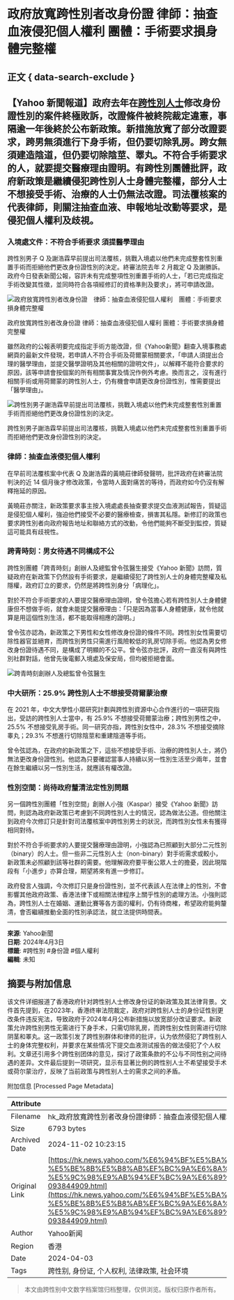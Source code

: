 # 政府放寬跨性別者改身份證 律師：抽查血液侵犯個人權利 團體：手術要求損身體完整權

## 正文 { data-search-exclude }


## 【Yahoo 新聞報道】政府去年在[跨性別人士](https://hk.news.yahoo.com/tag/跨性別人士)修改身份證性別的案件終極敗訴，改證條件被終院裁定違憲，事隔逾一年後終於公布新政策。新措施放寬了部分改證要求，跨男無須進行下身手術，但仍要切除乳房。跨女無須建造陰道，但仍要切除陰莖、睪丸。不符合手術要求的人，就要提交醫療理由證明。有跨性別團體批評，政府新政策是繼續侵犯跨性別人士身體完整權，部分人士不想接受手術、治療的人士仍無法改證。司法覆核案的代表律師，則關注抽查血液、申報地址改動等要求，是侵犯個人權利及歧視。

### 入境處文件：不符合手術要求 須提醫學理由

跨性別男子 Q 及謝浩霖早前提出司法覆核，挑戰入境處以他們未完成整套性別重置手術而拒絕他們更改身份證性別的決定。終審法院去年 2 月裁定 Q 及謝勝訴。政府今日發表新聞公報，容許未有完成整項性別重置手術的人士，「若已完成指定手術改變其性徵，並同時符合各項經修訂的資格準則及要求」，將可申請改證。

![政府放寬跨性別者改身份證　律師：抽查血液侵犯個人權利　團體：手術要求損身體完整權](https://s.yimg.com/ny/api/res/1.2/kHUBjRmnDOqG0PSMbrp_SA--/YXBwaWQ9aGlnaGxhbmRlcjt3PTk2MDtoPTQ3MDtjZj13ZWJw/https://s.yimg.com/os/creatr-uploaded-images/2024-04/b0256880-f1aa-11ee-afe5-6a6351b2743b)

政府放寬跨性別者改身份證 律師：抽查血液侵犯個人權利 團體：手術要求損身體完整權

雖然政府的公報表明要完成指定手術方能改證，但《Yahoo新聞》翻查入境事務處網頁的最新文件發現，若申請人不符合手術及荷爾蒙相關要求，「申請人須提出合理的醫學理由，並提交醫學證明及其他相關的證明文件」，以解釋不能符合要求的原因，該等申請會按個案的所有相關事實及情況作例外考慮。換而言之，沒有進行相關手術或用荷爾蒙的跨性別人士，仍有機會申請更改身份證性別，惟需要提出「醫學理由」。

![跨性別男子謝浩霖早前提出司法覆核，挑戰入境處以他們未完成整套性別重置手術而拒絕他們更改身份證性別的決定。](https://s.yimg.com/ny/api/res/1.2/JNTwzFjUD6A1bs1uMVEG7Q--/YXBwaWQ9aGlnaGxhbmRlcjt3PTk2MDtoPTY0MDtjZj13ZWJw/https://s.yimg.com/os/creatr-uploaded-images/2024-04/903ec8d0-f19c-11ee-8e5e-4c0daaf99cd3)

跨性別男子謝浩霖早前提出司法覆核，挑戰入境處以他們未完成整套性別重置手術而拒絕他們更改身份證性別的決定。

### 律師：抽查血液侵犯個人權利

在早前司法覆核案中代表 Q 及謝浩霖的黃曉莊律師發聲明，批評政府在終審法院判決的近 14 個月後才修改政策，令當時人面對痛苦的等待，而政府如今仍沒有解釋拖延的原因。

黃曉莊亦關注，新政策要求事主按入境處處長抽查要求提交血液測試報告，質疑這是侵犯個人權利，強迫他們接受不必要的醫療檢查，損害其私隱。新修訂的政策也要求跨性別者向政府報告地址和聯絡方式的改動，令他們能夠不斷受到監控，質疑這可能具有歧視性。

### 跨青時刻：男女待遇不同構成不公

跨性別團體「跨青時刻」創辦人及總監曾令弦醫生接受《Yahoo 新聞》訪問，質疑政府在新政策下仍然設有手術要求，是繼續侵犯了跨性別人士的身體完整權及私隱權，政府訂立的要求，仍然是將跨性別身分「病理化」。

對於不符合手術要求的人要提交醫療理由證明，曾令弦擔心若有跨性別人士身體健康但不想做手術，就會未能提交醫療理由：「只是因為當事人身體健康，就令他就算是用這個性別生活，都不能取得相應的證明。」

曾令弦亦認為，新政策之下男性和女性修改身份證的條件不同。跨性別女性需要切除性器官並絕育，而跨性別男性只需進行風險較低的乳房切除手術。他認為男女修改身份證待遇不同，是構成了明顯的不公平。曾令弦亦批評，政府一直沒有與跨性別社群對話，他曾先後電郵入境處及保安局，但均被拒絕會面。

![跨青時刻創辦人及總監曾令弦醫生](https://s.yimg.com/ny/api/res/1.2/basRx.6vmYMc_f..baXCfA--/YXBwaWQ9aGlnaGxhbmRlcjt3PTk2MDtoPTgzMztjZj13ZWJw/https://s.yimg.com/os/creatr-uploaded-images/2024-04/65e0a4b0-f19b-11ee-9c77-50487640b896)

### 中大研所：25.9% 跨性別人士不想接受荷爾蒙治療

在 2021 年，中文大學性小眾研究計劃與跨性別資源中心合作進行的一項研究指出，受訪的跨性別人士當中，有 25.9% 不想接受荷爾蒙治療；跨性別男性之中，25.5% 不想接受乳房手術。同一研究亦指，跨性別女性中，28.3% 不想接受摘除睾丸；29.3% 不想進行切除陰莖和重建陰道等手術。

曾令弦認為，在政府的新政策之下，這些不想接受手術、治療的跨性別人士，將仍無法更改身份證性別。他認為只要確認當事人持續以另一性別生活至少兩年，並會在餘生繼續以另一性別生活，就應該有權改證。

### 性別空間：尚待政府釐清法定性別問題

另一個跨性別團體「性別空間」創辦人小強（Kaspar）接受《Yahoo 新聞》訪問，則認為政府新政策已考慮到不同跨性別人士的情況，認為做法公道。但他關注到政府今次修訂只是針對司法覆核案中跨性別男士的狀況，而跨性別女性未有獲得相同對待。

對於不符合手術要求的人要提交醫療理由證明，小強認為已照顧到大部分二元性別（binary）的人士。但一些非二元性別人士（non-binary）對手術需求或較小，新政策未必照顧到該等社群的需要。他理解政府要平衡公眾人士的擔憂，因此現階段有「小進步」亦算合理，期望將來有進一步修訂。

政府發言人強調，今次修訂只是身份證性別，並不代表該人在法律上的性別，不會影響其他政府政策、香港法律下或相關法律程序上關乎性別的處理方法。小強則認為，跨性別人士在婚姻、運動比賽等各方面的權利，仍有待商榷，希望政府能夠釐清，會否繼續推動全面的性別承認法，就立法提供時間表。

---
**來源**: Yahoo新聞  
**日期**: 2024年4月3日  
**標籤**: #跨性別 #身份證 #個人權利  
**編輯**: 未知  

## 摘要与附加信息

<!-- tcd_abstract -->
该文件详细报道了香港政府针对跨性别人士修改身份证的新政策及其法律背景。文件首先提到，在2023年，香港终审法院裁定，政府对跨性别人士的身份证性别更改条件违反宪法，导致政府于2024年4月公布新措施以放宽部分改证要求。新政策允许跨性别男性无需进行下身手术，只需切除乳房，而跨性别女性则需进行切除阴茎和睪丸。这一政策引发了跨性别群体和律师的批评，认为依然侵犯了跨性别人士的身体完整权利，并要求在某些情况下提交血液测试报告的做法侵犯了个人权利。文章还引用多个跨性别团体的意见，探讨了政策条款的不公与不同性别之间待遇的差异。文件最后提到一项研究，显示有显著比例的跨性别人士不希望接受手术或荷尔蒙治疗，反映了当前政策与跨性别人士的需求之间的矛盾。
<!-- tcd_abstract_end -->

附加信息 [Processed Page Metadata]

| Attribute       | Value                                  |
|-----------------|----------------------------------------|
| Filename        | hk_政府放寬跨性別者改身份證律師：抽查血液侵犯個人權利團體.md                             |
| Size            | 6793 bytes                           |
| Archived Date   | 2024-11-02 10:23:15                             |
| Original Link   | [https://hk.news.yahoo.com/%E6%94%BF%E5%BA%9C%E6%94%BE%E5%AF%AC%E8%B7%A8%E6%80%A7%E5%88%A5%E8%80%85%E6%94%B9%E8%BA%AB%E4%BB%BD%E8%AD%89-%E5%BE%8B%E5%B8%AB%EF%BC%9A%E6%8A%BD%E6%9F%A5%E8%A1%80%E6%B6%B2%E4%BE%B5%E7%8A%AF%E5%80%8B%E4%BA%BA%E6%AC%8A%E5%88%A9-%E5%9C%98%E9%AB%94%EF%BC%9A%E6%89%8B%E8%A1%93%E8%A6%81%E6%B1%82%E6%90%8D%E8%BA%AB%E9%AB%94%E5%AE%8C%E6%95%B4%E6%AC%8A%EF%BD%9Cyahoo-093844909.html](https://hk.news.yahoo.com/%E6%94%BF%E5%BA%9C%E6%94%BE%E5%AF%AC%E8%B7%A8%E6%80%A7%E5%88%A5%E8%80%85%E6%94%B9%E8%BA%AB%E4%BB%BD%E8%AD%89-%E5%BE%8B%E5%B8%AB%EF%BC%9A%E6%8A%BD%E6%9F%A5%E8%A1%80%E6%B6%B2%E4%BE%B5%E7%8A%AF%E5%80%8B%E4%BA%BA%E6%AC%8A%E5%88%A9-%E5%9C%98%E9%AB%94%EF%BC%9A%E6%89%8B%E8%A1%93%E8%A6%81%E6%B1%82%E6%90%8D%E8%BA%AB%E9%AB%94%E5%AE%8C%E6%95%B4%E6%AC%8A%EF%BD%9Cyahoo-093844909.html)                       |
| Author          | Yahoo新闻                               |
| Region          | 香港                               |
| Date            | 2024-04-03                                 |
| Tags            | 跨性别, 身份证, 个人权利, 法律政策, 社会环境                                 |
>
> 本文由跨性别中文数字档案馆归档整理，仅供浏览。版权归原作者所有。
>